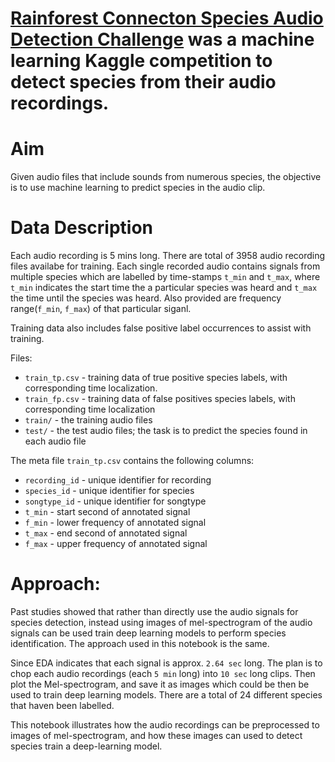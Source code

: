 # [Rainforest Connecton Species Audio Detection Challenge](https://www.kaggle.com/competitions/rfcx-species-audio-detection/data) was a machine learning Kaggle competition to detect species from their audio recordings. 

# Aim

Given audio files that include sounds from numerous species, the objective is to use machine learning to predict species in the audio clip. 

# Data Description
Each audio recording is 5 mins long. There are total of 3958 audio recording files availabe for training. 
Each single recorded audio contains signals from multiple species which are labelled by time-stamps `t_min` and `t_max`, where `t_min` indicates the start time the a particular species was heard and  `t_max` the time until the species was heard. Also provided are frequency range(`f_min`, `f_max`) of that particular siganl. 


Training data also includes false positive label occurrences to assist with training.

Files: 

- `train_tp.csv` - training data of true positive species labels, with corresponding time localization.
- `train_fp.csv` - training data of false positives species labels, with corresponding time localization
- `train/` - the training audio files
- `test/` - the test audio files; the task is to predict the species found in each audio file

The meta file `train_tp.csv` contains the following columns:

- `recording_id` - unique identifier for recording
- `species_id` - unique identifier for species
- `songtype_id` - unique identifier for songtype
- `t_min` - start second of annotated signal
- `f_min` - lower frequency of annotated signal
- `t_max` - end second of annotated signal
- `f_max` - upper frequency of annotated signal


# Approach:

Past studies showed that rather than directly use the audio signals for species detection, instead using images of mel-spectrogram of the audio signals can be  used train deep learning models to perform species identification. The approach used in this notebook is the same. 


Since EDA indicates that each signal is approx. `2.64 sec` long. The plan is to chop each audio recordings (each `5 min` long) into `10 sec` long clips. 
Then plot the Mel-spectrogram, and save it as images which could be then be used to train deep learning models. There are a total of 24 different species that haven been labelled.  

This notebook illustrates how the audio recordings can be preprocessed to images of mel-spectrogram, and  how these images can used to detect species train a deep-learning model. 

